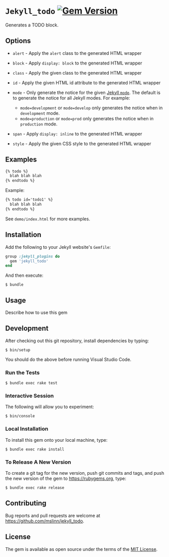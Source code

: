 # `Jekyll_todo` [![Gem Version](https://badge.fury.io/rb/jekyll_todo.svg)](https://badge.fury.io/rb/jekyll_todo)

Generates a TODO block.

## Options

* `alert` - Apply the `alert` class to the generated HTML wrapper
* `block` - Apply `display: block` to the generated HTML wrapper
* `class` - Apply the given class to the generated HTML wrapper
* `id` - Apply the given HTML id attribute to the generated HTML wrapper
* `mode` - Only generate the notice for the given [Jekyll `mode`](https://jekyllrb.com/docs/configuration/environments/).
  The default is to generate the notice for all Jekyll modes.
  For example:

  * `mode=development` or `mode=develop` only generates the notice when in `development` mode.
  * `mode=production` or `mode=prod` only generates the notice when in `production` mode.

* `span` - Apply `display: inline` to the generated HTML wrapper
* `style` - Apply the given CSS style to the generated HTML wrapper


## Examples

```html
{% todo %}
  blah blah blah
{% endtodo %}
```

Example:

```html
{% todo id='todo1' %}
  blah blah blah
{% endtodo %}
```

See `demo/index.html` for more examples.


## Installation

Add the following to your Jekyll website's `Gemfile`:

```ruby
group :jekyll_plugins do
  gem 'jekyll_todo'
end
```

And then execute:

```shell
$ bundle
```


## Usage

Describe how to use this gem


## Development

After checking out this git repository, install dependencies by typing:

```shell
$ bin/setup
```

You should do the above before running Visual Studio Code.


### Run the Tests

```shell
$ bundle exec rake test
```


### Interactive Session

The following will allow you to experiment:

```shell
$ bin/console
```


### Local Installation

To install this gem onto your local machine, type:

```shell
$ bundle exec rake install
```


### To Release A New Version

To create a git tag for the new version, push git commits and tags,
and push the new version of the gem to https://rubygems.org, type:

```shell
$ bundle exec rake release
```


## Contributing

Bug reports and pull requests are welcome at https://github.com/mslinn/jekyll_todo.


## License

The gem is available as open source under the terms of the [MIT License](https://opensource.org/licenses/MIT).
